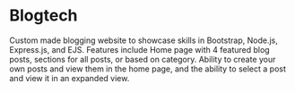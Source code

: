 # Blogtech
Custom made blogging website to showcase skills in Bootstrap, Node.js, Express.js, and EJS. Features include Home page with 4 featured blog posts, sections for all posts, or based on category. Ability to create your own posts and view them in the home page, and the ability to select a post and view it in an expanded view.
